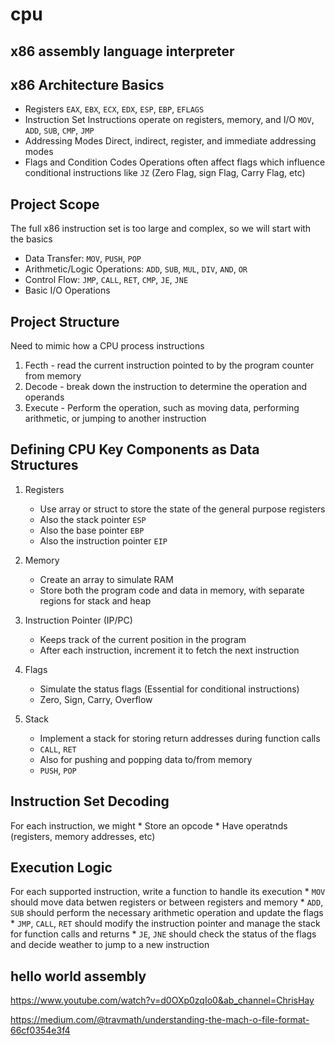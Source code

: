 # cpu

## x86 assembly language interpreter

## x86 Architecture Basics
* Registers 
    `EAX`, `EBX`, `ECX`, `EDX`, `ESP`, `EBP`, `EFLAGS`
* Instruction Set 
    Instructions operate on registers, memory, and I/O
    `MOV`, `ADD`, `SUB`, `CMP`, `JMP`
* Addressing Modes 
    Direct, indirect, register, and immediate addressing modes 
* Flags and Condition Codes 
    Operations often affect flags which influence conditional instructions like `JZ`
    (Zero Flag, sign Flag, Carry Flag, etc)

## Project Scope 
The full x86 instruction set is too large and complex, so we will start with the basics 
* Data Transfer: `MOV`, `PUSH`, `POP`
* Arithmetic/Logic Operations: `ADD`, `SUB`, `MUL`, `DIV`, `AND`, `OR`
* Control Flow: `JMP`, `CALL`, `RET`, `CMP`, `JE`, `JNE`
* Basic I/O Operations 


## Project Structure
Need to mimic how a CPU process instructions 
1. Fecth - read the current instruction pointed to by the program counter from memory 
2. Decode - break down the instruction to determine the operation and operands 
3. Execute - Perform the operation, such as moving data, performing arithmetic, or jumping to another instruction 

## Defining CPU Key Components as Data Structures 
1. Registers 
    * Use array or struct to store the state of the general purpose registers 
    * Also the stack pointer `ESP`
    * Also the base pointer `EBP`
    * Also the instruction pointer `EIP`

2. Memory 
    * Create an array to simulate RAM 
    * Store both the program code and data in memory, with separate regions for stack and heap 

3. Instruction Pointer (IP/PC)
    * Keeps track of the current position in the program 
    * After each instruction, increment it to fetch the next instruction 

4. Flags 
    * Simulate the status flags (Essential for conditional instructions)
    * Zero, Sign, Carry, Overflow 

5. Stack
    * Implement a stack for storing return addresses during function calls 
    * `CALL`, `RET`
    * Also for pushing and popping data to/from memory 
    * `PUSH`, `POP`

## Instruction Set Decoding 
For each instruction, we might 
    * Store an opcode 
    * Have operatnds (registers, memory addresses, etc)

## Execution Logic 
For each supported instruction, write a function to handle its execution 
    * `MOV` should move data betwen registers or between registers and memory 
    * `ADD`, `SUB` should perform the necessary arithmetic operation and update the flags 
    * `JMP`, `CALL`, `RET` should modify the instruction pointer and manage the stack for function calls and returns 
    * `JE`, `JNE` should check the status of the flags and decide weather to jump to a new instruction 


## hello world assembly
https://www.youtube.com/watch?v=d0OXp0zqIo0&ab_channel=ChrisHay

https://medium.com/@travmath/understanding-the-mach-o-file-format-66cf0354e3f4